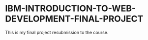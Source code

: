 # IBM-INTRODUCTION-TO-WEB-DEVELOPMENT-FINAL-PROJECT
This is my final project resubmission to the course.
